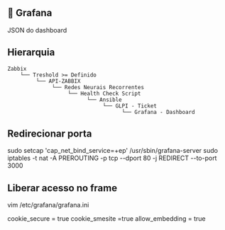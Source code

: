 ## :rocket: Grafana

JSON do dashboard

## Hierarquia

    Zabbix
        └── Treshold >= Definido
             └── API-ZABBIX
                  └── Redes Neurais Recorrentes
                       └── Health Check Script
                             └── Ansible
                                  └── GLPI - Ticket
                                        └── Grafana - Dashboard

## Redirecionar porta

sudo setcap 'cap_net_bind_service=+ep' /usr/sbin/grafana-server 
sudo iptables -t nat -A PREROUTING -p tcp --dport 80 -j REDIRECT --to-port 3000

## Liberar acesso no frame

vim /etc/grafana/grafana.ini

cookie_secure = true
cookie_smesite =true
allow_embedding = true

